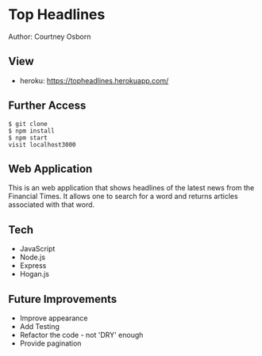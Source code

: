 # Top Headlines
Author: Courtney Osborn

## View

- heroku: https://topheadlines.herokuapp.com/

## Further Access

```
$ git clone
$ npm install
$ npm start
visit localhost3000
```

## Web Application

This is an web application that shows headlines of the latest news from the Financial Times. It allows one to search for a word and returns articles associated with that word.

## Tech

- JavaScript
- Node.js
- Express
- Hogan.js

## Future Improvements

- Improve appearance 
- Add Testing
- Refactor the code - not 'DRY' enough
- Provide pagination   
